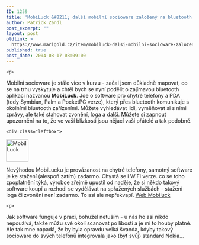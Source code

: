 ```yaml
---
ID: 1259
title: 'MobiLuck &#8211; další mobilní socioware založený na bluetooth'
author: Patrick Zandl
post_excerpt: ""
layout: post
oldlink: >
  https://www.marigold.cz/item/mobiluck-dalsi-mobilni-socioware-zalozeny-na-bluetooth
published: true
post_date: 2004-08-17 08:09:00
---
```

	<p>
Mobilní socioware je stále více v kurzu - začal jsem důkladně mapovat, co se na trhu vyskytuje a chtěl bych se nyní podělit o zajímavou bluetooth aplikaci nazvanou <b>MobiLuck</b>. Jde o software pro chytré telefony a PDA (tedy Symbian, Palm a PocketPC verze), který přes bluetooth komunikuje s okolními bluetooth zařízeními. Můžete vyhledávat lidi, vyměňovat si s nimi zprávy, ale také stahovat zvonění, loga a další. Můžete si zapnout upozornění na to, že ve vaší blízkosti jsou nějací vaši přátelé a tak podobně. </p>

	<div class="leftbox">
<img src="/wp-content/uploads/20040817-mobiluck.gif" alt="MobilLuck" width="60" height="60" /></div>
	<p>
Nevýhodou MobiLucku je provázanost na chytré telefony, samotný software je ke stažení (alespoň zatím) zadarmo. Chystá se i WiFi verze. co se toho zpoplatnění týká, výrobce zřejmě upustil od naděje, že si někdo takový software koupí a rozhodl se vydělávat na spřažených službách - stažení loga či zvonění není zadarmo. To asi ale nepřekvapí. <a href="http://www.mobiluck.com/">Web Mobiluck</a></p>

	<p>
Jak software funguje v praxi, bohužel netuším - u nás ho asi nikdo nepoužívá, takže můžu své okolí scanovat po libosti a je mi to houby platné. Ale tak mne napadá, že by byla opravdu velká švanda, kdyby takový socioware do svých telefonů integrovala jako (byť svůj) standard Nokia...
</p>

